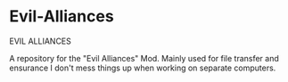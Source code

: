 # Evil-Alliances
EVIL ALLIANCES

A repository for the "Evil Alliances" Mod.
Mainly used for file transfer and ensurance I don't mess things up when working on separate computers.
